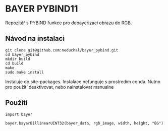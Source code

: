 # BAYER PYBIND11

Repozitář s PYBIND funkce pro debayerizaci obrazu do RGB.

## Návod na instalaci 

```
git clone git@github.com:neduchal/bayer_pybind.git
cd bayer_pybind
mkdir build
cd build
make
sudo make install
```

Instaluje do site-packages. Instalace nefunguje s prostredím conda. Nutno pro použití deaktivovat, nebo nainstalovat manualne

## Použití

```
import bayer

bayer.bayerBillinearUINT32(bayer_data, rgb_image, width, height, "BG")
```

